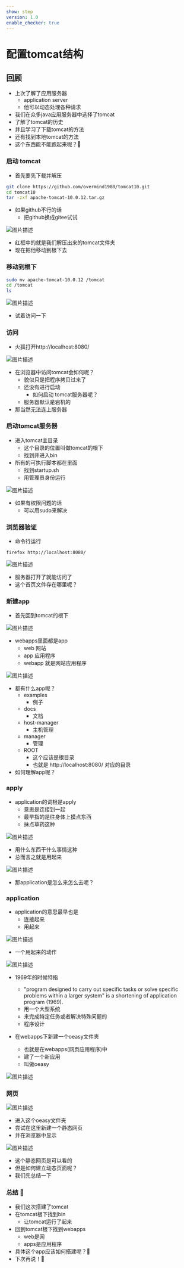 ```yaml
---
show: step
version: 1.0
enable_checker: true
---
```


# 配置tomcat结构

## 回顾
- 上次了解了应用服务器
	- application server
	- 他可以动态处理各种请求
- 我们在众多java应用服务器中选择了tomcat
- 了解了tomcat的历史
- 并且学习了下载tomcat的方法
- 还有找到本地tomcat的方法
- 这个东西能不能跑起来呢？🤔

### 启动 tomcat

- 首先要先下载并解压

```bash
git clone https://github.com/overmind1980/tomcat10.git
cd tomcat10
tar -zxf apache-tomcat-10.0.12.tar.gz
```

- 如果github不行的话
	- 把github换成gitee试试

![图片描述](https://doc.shiyanlou.com/courses/uid1190679-20220716-1657934991571)

- 红框中的就是我们解压出来的tomcat文件夹
- 现在把他移动到根下去

### 移动到根下

```bash
sudo mv apache-tomcat-10.0.12 /tomcat
cd /tomcat
ls
```

![图片描述](https://doc.shiyanlou.com/courses/uid1190679-20220716-1657935087759)

- 试着访问一下

### 访问

- 火狐打开http://localhost:8080/

![图片描述](https://doc.shiyanlou.com/courses/uid1190679-20220426-1650949102717)

- 在浏览器中访问tomcat会如何呢？
	- 貌似只是把程序拷贝过来了
	- 还没有进行启动
		- 如何启动 tomcat服务器呢？
	- 服务器默认是宕机的
- 那当然无法连上服务器

### 启动tomcat服务器
- 进入tomcat主目录
	- 这个目录的位置叫做tomcat的根下
	- 找到并进入bin
- 所有的可执行脚本都在里面
	- 找到startup.sh
	- 用管理员身份运行

![图片描述](https://doc.shiyanlou.com/courses/uid1190679-20220716-1657935238778)

- 如果有权限问题的话
	- 可以用sudo来解决

### 浏览器验证
- 命令行运行

```shell
firefox http://localhost:8080/
```

![图片描述](https://doc.shiyanlou.com/courses/uid1190679-20220425-1650877123798)

- 服务器打开了就能访问了
- 这个首页文件存在哪里呢？

### 新建app

- 首先回到tomcat的根下

![图片描述](https://doc.shiyanlou.com/courses/uid1190679-20220716-1657935496158)

- webapps里面都是app
	- web 网站
	- app 应用程序
	- webapp 就是网站应用程序 

![图片描述](https://doc.shiyanlou.com/courses/uid1190679-20220425-1650877250116)

- 都有什么app呢？
	- examples
		- 例子
	- docs
		- 文档
	- host-manager
		- 主机管理
	- manager
		- 管理
	- ROOT
		- 这个应该是根目录
		- 也就是 http://localhost:8080/ 对应的目录
- 如何理解app呢？

### apply

- application的词根是apply
	- 意思是连接到一起
	- 最早指的是往身体上摸点东西
	- 抹点草药这种

![图片描述](https://doc.shiyanlou.com/courses/uid1190679-20220511-1652234826700)

- 用什么东西干什么事情这种
- 总而言之就是用起来

![图片描述](https://doc.shiyanlou.com/courses/uid1190679-20220511-1652235145134)

- 那application是怎么来怎么去呢？

### application

- application的意思最早也是
	- 连接起来
	- 用起来

![图片描述](https://doc.shiyanlou.com/courses/uid1190679-20220511-1652234673667)

- 一个用起来的动作


![图片描述](https://doc.shiyanlou.com/courses/uid1190679-20220511-1652235541184)

- 1969年的时候特指
	- "program designed to carry out specific tasks or solve specific problems within a larger system" is a shortening of application program (1969).
	- 用一个大型系统
	- 来完成特定任务或者解决特殊问题的
	- 程序设计

- 在webapps下新建一个oeasy文件夹
	- 也就是在webapps(网页应用程序)中
	- 建了一个新应用
	- 叫做oeasy

![图片描述](https://doc.shiyanlou.com/courses/uid1190679-20220425-1650877250116)

### 网页

![图片描述](https://doc.shiyanlou.com/courses/uid1190679-20210911-1631367201797)

- 进入这个oeasy文件夹
- 尝试在这里新建一个静态网页
- 并在浏览器中显示

![图片描述](https://doc.shiyanlou.com/courses/uid1190679-20210911-1631367236934)

- 这个静态网页是可以看的
- 但是如何建立动态页面呢？
- 我们先总结一下



### 总结 🤨
- 我们这次搭建了tomcat
- 在tomcat根下找到bin
	- 让tomcat运行了起来
- 回到tomcat根下找到webapps
	- web是网
	- apps是应用程序
- 具体这个app应该如何搭建呢？🤔
- 下次再说！👋


